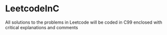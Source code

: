 # LeetcodeInC
All solutions to the problems in Leetcode will be coded in C99 enclosed with critical explanations and comments
